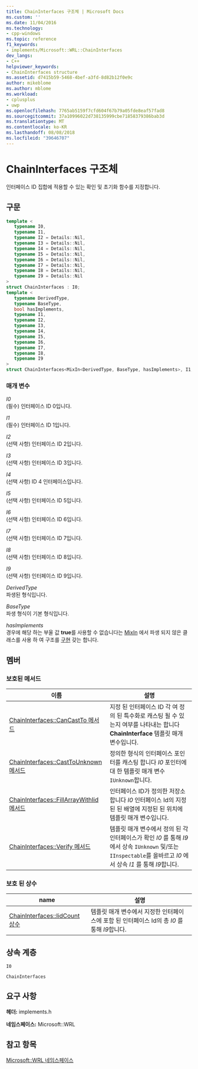 ```yaml
---
title: ChainInterfaces 구조체 | Microsoft Docs
ms.custom: ''
ms.date: 11/04/2016
ms.technology:
- cpp-windows
ms.topic: reference
f1_keywords:
- implements/Microsoft::WRL::ChainInterfaces
dev_langs:
- C++
helpviewer_keywords:
- ChainInterfaces structure
ms.assetid: d7415b59-5468-4bef-a3fd-8d82b12f0e9c
author: mikeblome
ms.author: mblome
ms.workload:
- cplusplus
- uwp
ms.openlocfilehash: 7765ab5159f7cfd604f67b79a05fde8eaf57fad8
ms.sourcegitcommit: 37a10996022d738135999cbe71858379386bab3d
ms.translationtype: MT
ms.contentlocale: ko-KR
ms.lasthandoff: 08/08/2018
ms.locfileid: "39646707"
---
```

# <a name="chaininterfaces-structure"></a>ChainInterfaces 구조체
인터페이스 ID 집합에 적용할 수 있는 확인 및 초기화 함수를 지정합니다.  
  
## <a name="syntax"></a>구문  
  
```cpp  
template <  
   typename I0,  
   typename I1,  
   typename I2 = Details::Nil,  
   typename I3 = Details::Nil,  
   typename I4 = Details::Nil,  
   typename I5 = Details::Nil,  
   typename I6 = Details::Nil,  
   typename I7 = Details::Nil,  
   typename I8 = Details::Nil,  
   typename I9 = Details::Nil  
>  
struct ChainInterfaces : I0;  
template <  
   typename DerivedType,  
   typename BaseType,  
   bool hasImplements,  
   typename I1,  
   typename I2,  
   typename I3,  
   typename I4,  
   typename I5,  
   typename I6,  
   typename I7,  
   typename I8,  
   typename I9  
>  
struct ChainInterfaces<MixIn<DerivedType, BaseType, hasImplements>, I1, I2, I3, I4, I5, I6, I7, I8, I9>;  
```  
  
### <a name="parameters"></a>매개 변수  
 *I0*  
 (필수) 인터페이스 ID 0입니다.  
  
 *I1*  
 (필수) 인터페이스 ID 1입니다.  
  
 *I2*  
 (선택 사항) 인터페이스 ID 2입니다.  
  
 *I3*  
 (선택 사항) 인터페이스 ID 3입니다.  
  
 *I4*  
 (선택 사항) ID 4 인터페이스입니다.  
  
 *I5*  
 (선택 사항) 인터페이스 ID 5입니다.  
  
 *I6*  
 (선택 사항) 인터페이스 ID 6입니다.  
  
 *I7*  
 (선택 사항) 인터페이스 ID 7입니다.  
  
 *I8*  
 (선택 사항) 인터페이스 ID 8입니다.  
  
 *I9*  
 (선택 사항) 인터페이스 ID 9입니다.  
  
 *DerivedType*  
 파생된 형식입니다.  
  
 *BaseType*  
 파생 형식이 기본 형식입니다.  
  
 *hasImplements*  
 경우에 해당 하는 부울 값 **true**를 사용할 수 없습니다는 [MixIn](../windows/mixin-structure.md) 에서 파생 되지 않은 클래스를 사용 하 여 구조를 [구현](../windows/implements-structure.md) 갖는 합니다.  
  
## <a name="members"></a>멤버  
  
### <a name="protected-methods"></a>보호된 메서드  
  
|이름|설명|  
|----------|-----------------|  
|[ChainInterfaces::CanCastTo 메서드](../windows/chaininterfaces-cancastto-method.md)|지정 된 인터페이스 ID 각 여 정의 된 특수화로 캐스팅 될 수 있는지 여부를 나타내는 합니다 **ChainInterface** 템플릿 매개 변수입니다.|  
|[ChainInterfaces::CastToUnknown 메서드](../windows/chaininterfaces-casttounknown-method.md)|정의한 형식의 인터페이스 포인터를 캐스팅 합니다 *I0* 포인터에 대 한 템플릿 매개 변수 `IUnknown`합니다.|  
|[ChainInterfaces::FillArrayWithIid 메서드](../windows/chaininterfaces-fillarraywithiid-method.md)|인터페이스 ID가 정의한 저장소 합니다 *I0* 인터페이스 Id의 지정된 된 배열에 지정된 된 위치에 템플릿 매개 변수입니다.|  
|[ChainInterfaces::Verify 메서드](../windows/chaininterfaces-verify-method.md)|템플릿 매개 변수에서 정의 된 각 인터페이스가 확인 *I0* 를 통해 *I9* 에서 상속 `IUnknown` 및/또는 `IInspectable`를 올바르고 *I0* 에서 상속 *I1* 를 통해 *I9*합니다.|  
  
### <a name="protected-constants"></a>보호 된 상수  
  
|name|설명|  
|----------|-----------------|  
|[ChainInterfaces::IidCount 상수](../windows/chaininterfaces-iidcount-constant.md)|템플릿 매개 변수에서 지정한 인터페이스에 포함 된 인터페이스 Id의 총 *I0* 를 통해 *I9*합니다.|  
  
## <a name="inheritance-hierarchy"></a>상속 계층  
 `I0`  
  
 `ChainInterfaces`  
  
## <a name="requirements"></a>요구 사항  
 **헤더:** implements.h  
  
 **네임스페이스:** Microsoft::WRL  
  
## <a name="see-also"></a>참고 항목  
 [Microsoft::WRL 네임스페이스](../windows/microsoft-wrl-namespace.md)